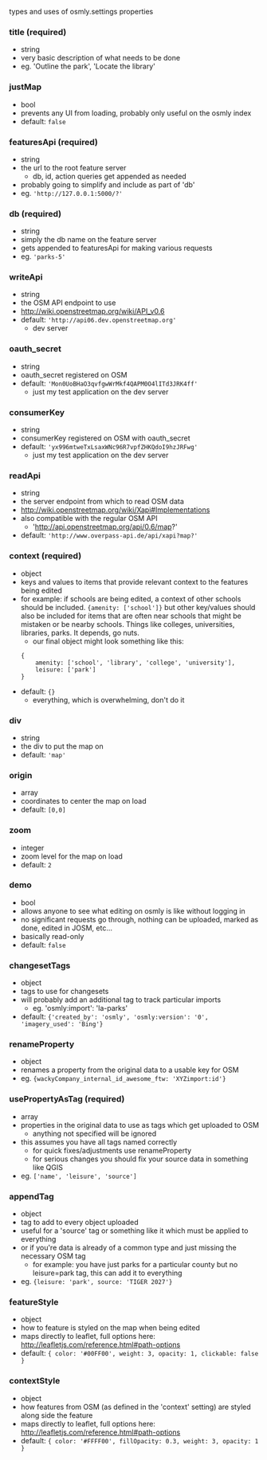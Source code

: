 types and uses of osmly.settings properties

### title (required)
- string
- very basic description of what needs to be done
- eg. 'Outline the park', 'Locate the library'

### justMap
- bool
- prevents any UI from loading, probably only useful on the osmly index
- default: `false`

### featuresApi (required)
- string
- the url to the root feature server
    - db, id, action queries get appended as needed
- probably going to simplify and include as part of 'db'
- eg. `'http://127.0.0.1:5000/?'`

### db (required)
- string
- simply the db name on the feature server
- gets appended to featuresApi for making various requests
- eg. `'parks-5'`

### writeApi
- string
- the OSM API endpoint to use
- http://wiki.openstreetmap.org/wiki/API_v0.6
- default: `'http://api06.dev.openstreetmap.org'`
    - dev server

### oauth_secret
- string
- oauth_secret registered on OSM
- default: `'Mon0UoBHaO3qvfgwWrMkf4QAPM0O4lITd3JRK4ff'`
    - just my test application on the dev server

### consumerKey
- string
- consumerKey registered on OSM with oauth_secret
- default: `'yx996mtweTxLsaxWNc96R7vpfZHKQdoI9hzJRFwg'`
    - just my test application on the dev server

### readApi
- string
- the server endpoint from which to read OSM data
- http://wiki.openstreetmap.org/wiki/Xapi#Implementations
- also compatible with the regular OSM API
    - 'http://api.openstreetmap.org/api/0.6/map?'
- default: `'http://www.overpass-api.de/api/xapi?map?'`

### context (required)
- object
- keys and values to items that provide relevant context to the features being edited
- for example: if schools are being edited, a context of other schools should be included. `{amenity: ['school']}`
but other key/values should also be included for items that are often near schools that might be mistaken or be nearby schools. Things like colleges, universities, libraries, parks. It depends, go nuts.
    - our final object might look something like this:
    ```
    {
        amenity: ['school', 'library', 'college', 'university'],
        leisure: ['park']
    }
    ```
- default: `{}`
    - everything, which is overwhelming, don't do it

### div
- string
- the div to put the map on
- default: `'map'`

### origin
- array
- coordinates to center the map on load
- default: `[0,0]`

### zoom
- integer
- zoom level for the map on load
- default: `2`

### demo
- bool
- allows anyone to see what editing on osmly is like without logging in
- no significant requests go through, nothing can be uploaded, marked as done, edited in JOSM, etc...
- basically read-only
- default: `false`

### changesetTags
- object
- tags to use for changesets
- will probably add an additional tag to track particular imports
    - eg. 'osmly:import': 'la-parks'
- default: `{'created_by': 'osmly', 'osmly:version': '0', 'imagery_used': 'Bing'}`

### renameProperty
- object
- renames a property from the original data to a usable key for OSM
- eg. `{wackyCompany_internal_id_awesome_ftw: 'XYZimport:id'}`

### usePropertyAsTag (required)
- array
- properties in the original data to use as tags which get uploaded to OSM
    - anything not specified will be ignored
- this assumes you have all tags named correctly
    - for quick fixes/adjustments use renameProperty
    - for serious changes you should fix your source data in something like QGIS
- eg. `['name', 'leisure', 'source']`

### appendTag
- object
- tag to add to every object uploaded
- useful for a 'source' tag or something like it which must be applied to everything
- or if you're data is already of a common type and just missing the necessary OSM tag
    - for example: you have just parks for a particular county but no leisure=park tag, this can add it to everything
- eg. `{leisure: 'park', source: 'TIGER 2027'}`

### featureStyle
- object
- how to feature is styled on the map when being edited
- maps directly to leaflet, full options here: http://leafletjs.com/reference.html#path-options
- default:
        ```{
            color: '#00FF00',
            weight: 3,
            opacity: 1,
            clickable: false
        }```

### contextStyle
- object
- how features from OSM (as defined in the 'context' setting) are styled along side the feature
- maps directly to leaflet, full options here: http://leafletjs.com/reference.html#path-options
- default:
        ```{
            color: '#FFFF00',
            fillOpacity: 0.3,
            weight: 3,
            opacity: 1
        }```
